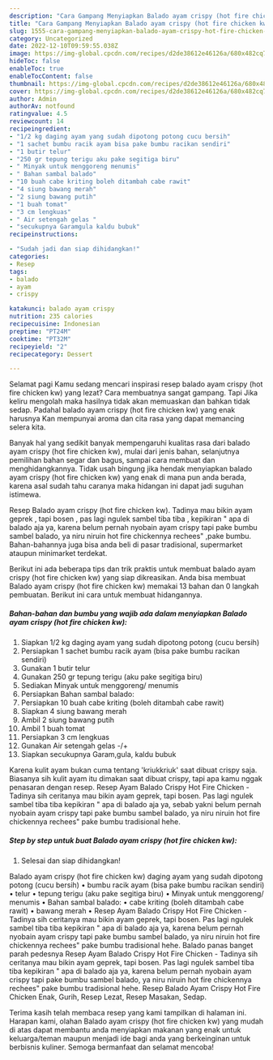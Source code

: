 ```yaml
---
description: "Cara Gampang Menyiapkan Balado ayam crispy (hot fire chicken kw) Anti Gagal"
title: "Cara Gampang Menyiapkan Balado ayam crispy (hot fire chicken kw) Anti Gagal"
slug: 1555-cara-gampang-menyiapkan-balado-ayam-crispy-hot-fire-chicken-kw-anti-gagal
category: Uncategorized
date: 2022-12-10T09:59:55.038Z
image: https://img-global.cpcdn.com/recipes/d2de38612e46126a/680x482cq70/balado-ayam-crispy-hot-fire-chicken-kw-foto-resep-utama.jpg
hideToc: false
enableToc: true
enableTocContent: false
thumbnail: https://img-global.cpcdn.com/recipes/d2de38612e46126a/680x482cq70/balado-ayam-crispy-hot-fire-chicken-kw-foto-resep-utama.jpg
cover: https://img-global.cpcdn.com/recipes/d2de38612e46126a/680x482cq70/balado-ayam-crispy-hot-fire-chicken-kw-foto-resep-utama.jpg
author: Admin
authorAv: notfound
ratingvalue: 4.5
reviewcount: 14
recipeingredient:
- "1/2 kg daging ayam yang sudah dipotong potong cucu bersih"
- "1 sachet bumbu racik ayam bisa pake bumbu racikan sendiri"
- "1 butir telur"
- "250 gr tepung terigu aku pake segitiga biru"
- " Minyak untuk menggoreng menumis"
- " Bahan sambal balado"
- "10 buah cabe kriting boleh ditambah cabe rawit"
- "4 siung bawang merah"
- "2 siung bawang putih"
- "1 buah tomat"
- "3 cm lengkuas"
- " Air setengah gelas "
- "secukupnya Garamgula kaldu bubuk"
recipeinstructions:

- "Sudah jadi dan siap dihidangkan!"
categories:
- Resep
tags:
- balado
- ayam
- crispy

katakunci: balado ayam crispy 
nutrition: 235 calories
recipecuisine: Indonesian
preptime: "PT24M"
cooktime: "PT32M"
recipeyield: "2"
recipecategory: Dessert

---
```



Selamat pagi Kamu sedang mencari inspirasi resep balado ayam crispy (hot fire chicken kw) yang lezat? Cara membuatnya sangat gampang. Tapi Jika keliru mengolah maka hasilnya tidak akan memuaskan dan bahkan tidak sedap. Padahal balado ayam crispy (hot fire chicken kw) yang enak harusnya Kan mempunyai aroma dan cita rasa yang dapat memancing selera kita.


Banyak hal yang sedikit banyak mempengaruhi kualitas rasa dari balado ayam crispy (hot fire chicken kw), mulai dari jenis bahan, selanjutnya pemilihan bahan segar dan bagus, sampai cara membuat dan menghidangkannya. Tidak usah bingung jika hendak menyiapkan balado ayam crispy (hot fire chicken kw) yang enak di mana pun anda berada, karena asal sudah tahu caranya maka hidangan ini dapat jadi suguhan istimewa.

Resep Balado ayam crispy (hot fire chicken kw). Tadinya mau bikin ayam geprek , tapi bosen , pas lagi ngulek sambel tiba tiba , kepikiran &#34; apa di balado aja ya, karena belum pernah nyobain ayam crispy tapi pake bumbu sambel balado, ya niru niruin hot fire chickennya rechees&#34; ,pake bumbu. Bahan-bahannya juga bisa anda beli di pasar tradisional, supermarket ataupun minimarket terdekat.


Berikut ini ada beberapa tips dan trik praktis untuk membuat balado ayam crispy (hot fire chicken kw) yang siap dikreasikan. Anda bisa membuat Balado ayam crispy (hot fire chicken kw) memakai 13 bahan dan 0 langkah pembuatan. Berikut ini cara untuk membuat hidangannya.

<!--inarticleads1-->

##### Bahan-bahan dan bumbu yang wajib ada dalam menyiapkan Balado ayam crispy (hot fire chicken kw):

1. Siapkan 1/2 kg daging ayam yang sudah dipotong potong (cucu bersih)
1. Persiapkan 1 sachet bumbu racik ayam (bisa pake bumbu racikan sendiri)
1. Gunakan 1 butir telur
1. Gunakan 250 gr tepung terigu (aku pake segitiga biru)
1. Sediakan  Minyak untuk menggoreng/ menumis
1. Persiapkan  Bahan sambal balado:
1. Persiapkan 10 buah cabe kriting (boleh ditambah cabe rawit)
1. Siapkan 4 siung bawang merah
1. Ambil 2 siung bawang putih
1. Ambil 1 buah tomat
1. Persiapkan 3 cm lengkuas
1. Gunakan  Air setengah gelas -/+
1. Siapkan secukupnya Garam,gula, kaldu bubuk


Karena kulit ayam bukan cuma tentang &#39;kriukkriuk&#39; saat dibuat crispy saja. Biasanya sih kulit ayam itu dimakan saat dibuat crispy, tapi apa kamu nggak penasaran dengan resep. Resep Ayam Balado Crispy Hot Fire Chicken - Tadinya sih ceritanya mau bikin ayam geprek, tapi bosen. Pas lagi ngulek sambel tiba tiba kepikiran &#34; apa di balado aja ya, sebab yakni belum pernah nyobain ayam crispy tapi pake bumbu sambel balado, ya niru niruin hot fire chickennya rechees&#34; pake bumbu tradisional hehe. 

<!--inarticleads2-->

##### Step by step untuk buat Balado ayam crispy (hot fire chicken kw):


1. Selesai dan siap dihidangkan!

Balado ayam crispy (hot fire chicken kw) daging ayam yang sudah dipotong potong (cucu bersih) • bumbu racik ayam (bisa pake bumbu racikan sendiri) • telur • tepung terigu (aku pake segitiga biru) • Minyak untuk menggoreng/ menumis • Bahan sambal balado: • cabe kriting (boleh ditambah cabe rawit) • bawang merah • Resep Ayam Balado Crispy Hot Fire Chicken - Tadinya sih ceritanya mau bikin ayam geprek, tapi bosen. Pas lagi ngulek sambel tiba tiba kepikiran &#34; apa di balado aja ya, karena belum pernah nyobain ayam crispy tapi pake bumbu sambel balado, ya niru niruin hot fire chickennya rechees&#34; pake bumbu tradisional hehe. Balado panas banget parah pedesnya Resep Ayam Balado Crispy Hot Fire Chicken - Tadinya sih ceritanya mau bikin ayam geprek, tapi bosen. Pas lagi ngulek sambel tiba tiba kepikiran &#34; apa di balado aja ya, karena belum pernah nyobain ayam crispy tapi pake bumbu sambel balado, ya niru niruin hot fire chickennya rechees&#34; pake bumbu tradisional hehe. Resep Balado Ayam Crispy Hot Fire Chicken Enak, Gurih, Resep Lezat, Resep Masakan, Sedap. 

Terima kasih telah membaca resep yang kami tampilkan di halaman ini. Harapan kami, olahan Balado ayam crispy (hot fire chicken kw) yang mudah di atas dapat membantu anda menyiapkan makanan yang enak untuk keluarga/teman maupun menjadi ide bagi anda yang berkeinginan untuk berbisnis kuliner. Semoga bermanfaat dan selamat mencoba!
